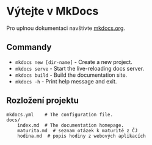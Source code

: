 # Výtejte v MkDocs

Pro uplnou dokumentaci navštivte [mkdocs.org](https://www.mkdocs.org).

## Commandy

* `mkdocs new [dir-name]` - Create a new project.
* `mkdocs serve` - Start the live-reloading docs server.
* `mkdocs build` - Build the documentation site.
* `mkdocs -h` - Print help message and exit.

## Rozložení projektu

    mkdocs.yml    # The configuration file.
    docs/
        index.md  # The documentation homepage.
        maturita.md  # seznam otázek k maturitě z ČJ
        hodina.md  # popis hodiny z webových aplikacích 
